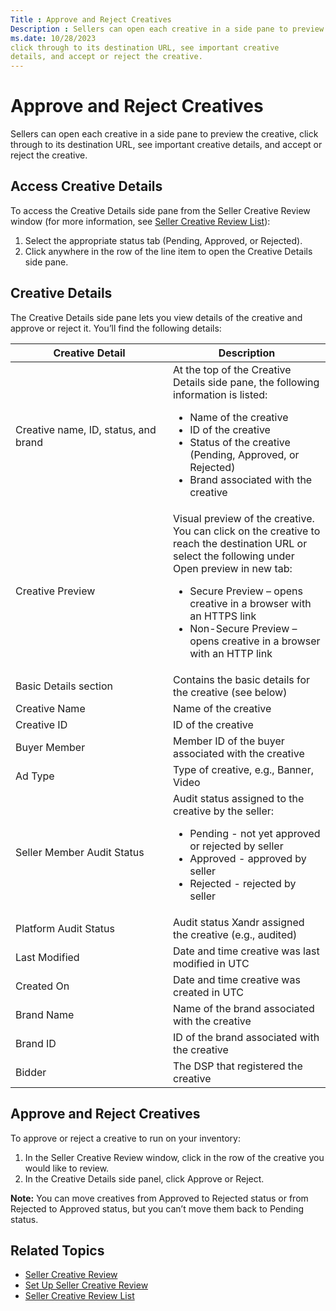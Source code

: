 ```yaml
---
Title : Approve and Reject Creatives
Description : Sellers can open each creative in a side pane to preview the creative,
ms.date: 10/28/2023
click through to its destination URL, see important creative
details, and accept or reject the creative.
---
```



# Approve and Reject Creatives



Sellers can open each creative in a side pane to preview the creative,
click through to its destination URL, see important creative
details, and accept or reject the creative.

>

## Access Creative Details

>

To access the Creative Details side pane from the
Seller Creative Review window (for
more information, see
<a href="seller-creative-review-list.md" class="xref"
title="The Seller Creative Review window lets sellers review a list of pending, approved, and rejected creatives, configure list columns, search for creatives to review, and open creatives in a side pane for more details.">Seller
Creative Review List</a>):

1.  Select the appropriate status tab
    (Pending,
    Approved, or
    Rejected).
2.  Click anywhere in the row of the line item to open the Creative
    Details side pane.





>

## Creative Details

The Creative Details side pane lets you view details of the creative and
approve or reject it. You’ll find the following details:

<table
id="approve-and-reject-creatives__table-f567869f-a310-4fe0-b1c1-9ae777057e5c"
class="table frame-all">
<colgroup>
<col style="width: 50%" />
<col style="width: 50%" />
</colgroup>
<thead class="thead">
<tr class="header row">
<th
id="approve-and-reject-creatives__table-f567869f-a310-4fe0-b1c1-9ae777057e5c__entry__1"
class="entry colsep-1 rowsep-1">Creative Detail</th>
<th
id="approve-and-reject-creatives__table-f567869f-a310-4fe0-b1c1-9ae777057e5c__entry__2"
class="entry colsep-1 rowsep-1">Description</th>
</tr>
</thead>
<tbody class="tbody">
<tr class="odd row">
<td class="entry colsep-1 rowsep-1"
headers="approve-and-reject-creatives__table-f567869f-a310-4fe0-b1c1-9ae777057e5c__entry__1">Creative
name, ID, status, and brand</td>
<td class="entry colsep-1 rowsep-1"
headers="approve-and-reject-creatives__table-f567869f-a310-4fe0-b1c1-9ae777057e5c__entry__2">At
the top of the Creative Details side pane, the following information is
listed:
<ul>
<li>Name of the creative</li>
<li>ID of the creative</li>
<li>Status of the creative (Pending,
Approved, or <span
class="ph uicontrol">Rejected)</li>
<li>Brand associated with the creative</li>
</ul></td>
</tr>
<tr class="even row">
<td class="entry colsep-1 rowsep-1"
headers="approve-and-reject-creatives__table-f567869f-a310-4fe0-b1c1-9ae777057e5c__entry__1"><span
class="ph uicontrol">Creative Preview</td>
<td class="entry colsep-1 rowsep-1"
headers="approve-and-reject-creatives__table-f567869f-a310-4fe0-b1c1-9ae777057e5c__entry__2">Visual
preview of the creative. You can click on the creative to reach the
destination URL or select the following under <span
class="ph uicontrol">Open preview in new tab:
<ul>
<li>Secure Preview – opens creative in
a browser with an HTTPS link</li>
<li>Non-Secure Preview – opens
creative in a browser with an HTTP link</li>
</ul></td>
</tr>
<tr class="odd row">
<td class="entry colsep-1 rowsep-1"
headers="approve-and-reject-creatives__table-f567869f-a310-4fe0-b1c1-9ae777057e5c__entry__1"><span
class="ph uicontrol">Basic Details section</td>
<td class="entry colsep-1 rowsep-1"
headers="approve-and-reject-creatives__table-f567869f-a310-4fe0-b1c1-9ae777057e5c__entry__2">Contains
the basic details for the creative (see below)</td>
</tr>
<tr class="even row">
<td class="entry colsep-1 rowsep-1"
headers="approve-and-reject-creatives__table-f567869f-a310-4fe0-b1c1-9ae777057e5c__entry__1"><span
class="ph uicontrol">Creative Name</td>
<td class="entry colsep-1 rowsep-1"
headers="approve-and-reject-creatives__table-f567869f-a310-4fe0-b1c1-9ae777057e5c__entry__2">Name
of the creative</td>
</tr>
<tr class="odd row">
<td class="entry colsep-1 rowsep-1"
headers="approve-and-reject-creatives__table-f567869f-a310-4fe0-b1c1-9ae777057e5c__entry__1"><span
class="ph uicontrol">Creative ID</td>
<td class="entry colsep-1 rowsep-1"
headers="approve-and-reject-creatives__table-f567869f-a310-4fe0-b1c1-9ae777057e5c__entry__2">ID
of the creative</td>
</tr>
<tr class="even row">
<td class="entry colsep-1 rowsep-1"
headers="approve-and-reject-creatives__table-f567869f-a310-4fe0-b1c1-9ae777057e5c__entry__1"><span
class="ph uicontrol">Buyer Member</td>
<td class="entry colsep-1 rowsep-1"
headers="approve-and-reject-creatives__table-f567869f-a310-4fe0-b1c1-9ae777057e5c__entry__2">Member
ID of the buyer associated with the creative</td>
</tr>
<tr class="odd row">
<td class="entry colsep-1 rowsep-1"
headers="approve-and-reject-creatives__table-f567869f-a310-4fe0-b1c1-9ae777057e5c__entry__1"><span
class="ph uicontrol">Ad Type</td>
<td class="entry colsep-1 rowsep-1"
headers="approve-and-reject-creatives__table-f567869f-a310-4fe0-b1c1-9ae777057e5c__entry__2">Type
of creative, e.g., Banner, <span
class="ph uicontrol">Video</td>
</tr>
<tr class="even row">
<td class="entry colsep-1 rowsep-1"
headers="approve-and-reject-creatives__table-f567869f-a310-4fe0-b1c1-9ae777057e5c__entry__1"><span
class="ph uicontrol">Seller Member Audit Status</td>
<td class="entry colsep-1 rowsep-1"
headers="approve-and-reject-creatives__table-f567869f-a310-4fe0-b1c1-9ae777057e5c__entry__2">Audit
status assigned to the creative by the seller:
<ul>
<li>Pending - not yet approved or
rejected by seller</li>
<li>Approved  - approved by
seller</li>
<li>Rejected  - rejected by
seller</li>
</ul></td>
</tr>
<tr class="odd row">
<td class="entry colsep-1 rowsep-1"
headers="approve-and-reject-creatives__table-f567869f-a310-4fe0-b1c1-9ae777057e5c__entry__1"><span
class="ph uicontrol">Platform Audit Status</td>
<td class="entry colsep-1 rowsep-1"
headers="approve-and-reject-creatives__table-f567869f-a310-4fe0-b1c1-9ae777057e5c__entry__2">Audit
status Xandr assigned the creative (e.g., <span
class="ph uicontrol">audited)</td>
</tr>
<tr class="even row">
<td class="entry colsep-1 rowsep-1"
headers="approve-and-reject-creatives__table-f567869f-a310-4fe0-b1c1-9ae777057e5c__entry__1"><span
class="ph uicontrol">Last Modified</td>
<td class="entry colsep-1 rowsep-1"
headers="approve-and-reject-creatives__table-f567869f-a310-4fe0-b1c1-9ae777057e5c__entry__2">Date
and time creative was last modified in UTC</td>
</tr>
<tr class="odd row">
<td class="entry colsep-1 rowsep-1"
headers="approve-and-reject-creatives__table-f567869f-a310-4fe0-b1c1-9ae777057e5c__entry__1"><span
class="ph uicontrol">Created On</td>
<td class="entry colsep-1 rowsep-1"
headers="approve-and-reject-creatives__table-f567869f-a310-4fe0-b1c1-9ae777057e5c__entry__2">Date
and time creative was created in UTC</td>
</tr>
<tr class="even row">
<td class="entry colsep-1 rowsep-1"
headers="approve-and-reject-creatives__table-f567869f-a310-4fe0-b1c1-9ae777057e5c__entry__1"><span
class="ph uicontrol">Brand Name</td>
<td class="entry colsep-1 rowsep-1"
headers="approve-and-reject-creatives__table-f567869f-a310-4fe0-b1c1-9ae777057e5c__entry__2">Name
of the brand associated with the creative</td>
</tr>
<tr class="odd row">
<td class="entry colsep-1 rowsep-1"
headers="approve-and-reject-creatives__table-f567869f-a310-4fe0-b1c1-9ae777057e5c__entry__1"><span
class="ph uicontrol">Brand ID</td>
<td class="entry colsep-1 rowsep-1"
headers="approve-and-reject-creatives__table-f567869f-a310-4fe0-b1c1-9ae777057e5c__entry__2">ID
of the brand associated with the creative</td>
</tr>
<tr class="even row">
<td class="entry colsep-1 rowsep-1"
headers="approve-and-reject-creatives__table-f567869f-a310-4fe0-b1c1-9ae777057e5c__entry__1"><span
class="ph uicontrol">Bidder</td>
<td class="entry colsep-1 rowsep-1"
headers="approve-and-reject-creatives__table-f567869f-a310-4fe0-b1c1-9ae777057e5c__entry__2">The
DSP that registered the creative</td>
</tr>
</tbody>
</table>



>

## Approve and Reject Creatives

>

To approve or reject a creative to run on your inventory:

1.  In the Seller Creative Review
    window, click in the row of the creative you would like to review.
2.  In the Creative Details side panel, click
    Approve or
    Reject.



<b>Note:</b> You can move creatives from
Approved to
Rejected status or from
Rejected to
Approved status, but you can’t move
them back to Pending status.







>

## Related Topics

- <a href="seller-creative-review.md" class="xref"
  title="Sellers can use Microsoft Monetize Seller Creative Review to review and approve creatives before they serve on seller inventory.">Seller
  Creative Review</a>
- <a href="set-up-seller-creative-review.md" class="xref"
  title="Currently, sellers can review and approve creatives within the Political category before they serve on seller inventory. In the future, Xandr will support seller review of additional categories.">Set
  Up Seller Creative Review</a>
- <a href="seller-creative-review-list.md" class="xref"
  title="The Seller Creative Review window lets sellers review a list of pending, approved, and rejected creatives, configure list columns, search for creatives to review, and open creatives in a side pane for more details.">Seller
  Creative Review List</a>






